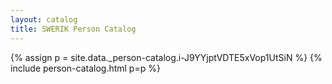 ```yaml
---
layout: catalog
title: SWERIK Person Catalog
---
```

{% assign p = site.data._person-catalog.i-J9YYjptVDTE5xVop1UtSiN %}
{% include person-catalog.html p=p %}

